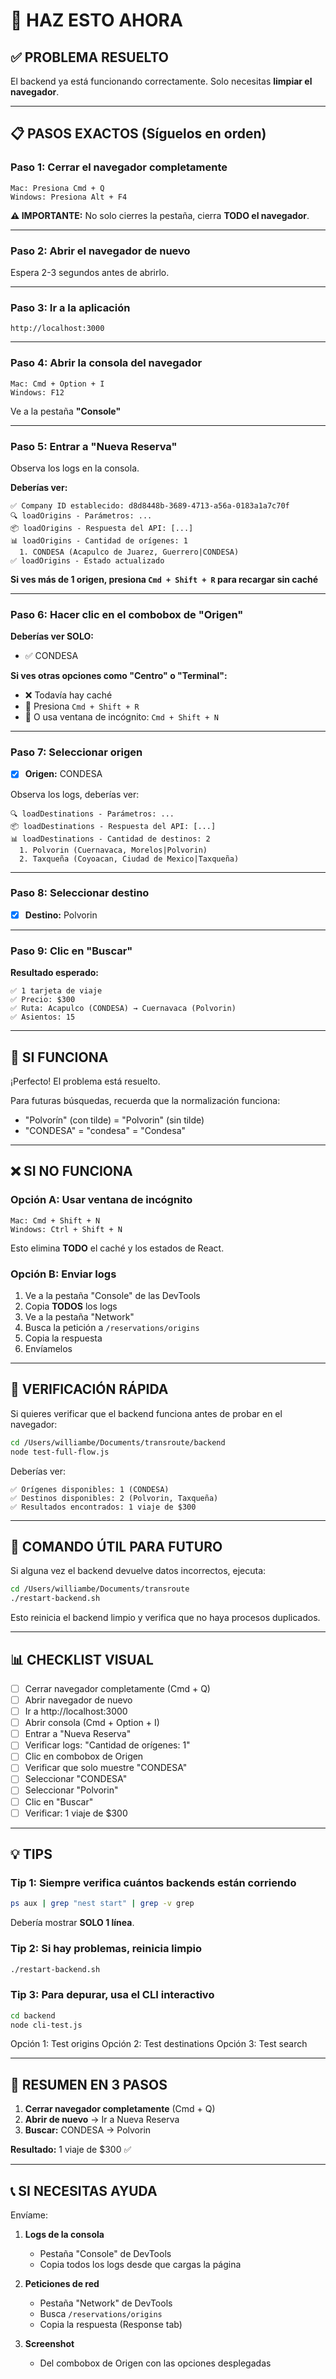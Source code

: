 # 🎯 HAZ ESTO AHORA

## ✅ PROBLEMA RESUELTO

El backend ya está funcionando correctamente. Solo necesitas **limpiar el navegador**.

---

## 📋 PASOS EXACTOS (Síguelos en orden)

### Paso 1: Cerrar el navegador completamente

```
Mac: Presiona Cmd + Q
Windows: Presiona Alt + F4
```

**⚠️ IMPORTANTE:** No solo cierres la pestaña, cierra **TODO el navegador**.

---

### Paso 2: Abrir el navegador de nuevo

Espera 2-3 segundos antes de abrirlo.

---

### Paso 3: Ir a la aplicación

```
http://localhost:3000
```

---

### Paso 4: Abrir la consola del navegador

```
Mac: Cmd + Option + I
Windows: F12
```

Ve a la pestaña **"Console"**

---

### Paso 5: Entrar a "Nueva Reserva"

Observa los logs en la consola.

**Deberías ver:**

```
✅ Company ID establecido: d8d8448b-3689-4713-a56a-0183a1a7c70f
🔍 loadOrigins - Parámetros: ...
📦 loadOrigins - Respuesta del API: [...]
📊 loadOrigins - Cantidad de orígenes: 1
  1. CONDESA (Acapulco de Juarez, Guerrero|CONDESA)
✅ loadOrigins - Estado actualizado
```

**Si ves más de 1 origen, presiona `Cmd + Shift + R` para recargar sin caché**

---

### Paso 6: Hacer clic en el combobox de "Origen"

**Deberías ver SOLO:**
- ✅ CONDESA

**Si ves otras opciones como "Centro" o "Terminal":**
- ❌ Todavía hay caché
- 🔄 Presiona `Cmd + Shift + R`
- 🔄 O usa ventana de incógnito: `Cmd + Shift + N`

---

### Paso 7: Seleccionar origen

- [x] **Origen:** CONDESA

Observa los logs, deberías ver:

```
🔍 loadDestinations - Parámetros: ...
📦 loadDestinations - Respuesta del API: [...]
📊 loadDestinations - Cantidad de destinos: 2
  1. Polvorin (Cuernavaca, Morelos|Polvorin)
  2. Taxqueña (Coyoacan, Ciudad de Mexico|Taxqueña)
```

---

### Paso 8: Seleccionar destino

- [x] **Destino:** Polvorin

---

### Paso 9: Clic en "Buscar"

**Resultado esperado:**

```
✅ 1 tarjeta de viaje
✅ Precio: $300
✅ Ruta: Acapulco (CONDESA) → Cuernavaca (Polvorin)
✅ Asientos: 15
```

---

## 🎉 SI FUNCIONA

¡Perfecto! El problema está resuelto.

Para futuras búsquedas, recuerda que la normalización funciona:
- "Polvorín" (con tilde) = "Polvorin" (sin tilde)
- "CONDESA" = "condesa" = "Condesa"

---

## ❌ SI NO FUNCIONA

### Opción A: Usar ventana de incógnito

```
Mac: Cmd + Shift + N
Windows: Ctrl + Shift + N
```

Esto elimina **TODO** el caché y los estados de React.

### Opción B: Enviar logs

1. Ve a la pestaña "Console" de las DevTools
2. Copia **TODOS** los logs
3. Ve a la pestaña "Network"
4. Busca la petición a `/reservations/origins`
5. Copia la respuesta
6. Envíamelos

---

## 🧪 VERIFICACIÓN RÁPIDA

Si quieres verificar que el backend funciona antes de probar en el navegador:

```bash
cd /Users/williambe/Documents/transroute/backend
node test-full-flow.js
```

Deberías ver:

```
✅ Orígenes disponibles: 1 (CONDESA)
✅ Destinos disponibles: 2 (Polvorin, Taxqueña)
✅ Resultados encontrados: 1 viaje de $300
```

---

## 🚀 COMANDO ÚTIL PARA FUTURO

Si alguna vez el backend devuelve datos incorrectos, ejecuta:

```bash
cd /Users/williambe/Documents/transroute
./restart-backend.sh
```

Esto reinicia el backend limpio y verifica que no haya procesos duplicados.

---

## 📊 CHECKLIST VISUAL

- [ ] Cerrar navegador completamente (Cmd + Q)
- [ ] Abrir navegador de nuevo
- [ ] Ir a http://localhost:3000
- [ ] Abrir consola (Cmd + Option + I)
- [ ] Entrar a "Nueva Reserva"
- [ ] Verificar logs: "Cantidad de orígenes: 1"
- [ ] Clic en combobox de Origen
- [ ] Verificar que solo muestre "CONDESA"
- [ ] Seleccionar "CONDESA"
- [ ] Seleccionar "Polvorin"
- [ ] Clic en "Buscar"
- [ ] Verificar: 1 viaje de $300

---

## 💡 TIPS

### Tip 1: Siempre verifica cuántos backends están corriendo

```bash
ps aux | grep "nest start" | grep -v grep
```

Debería mostrar **SOLO 1 línea**.

### Tip 2: Si hay problemas, reinicia limpio

```bash
./restart-backend.sh
```

### Tip 3: Para depurar, usa el CLI interactivo

```bash
cd backend
node cli-test.js
```

Opción 1: Test origins
Opción 2: Test destinations
Opción 3: Test search

---

## 🎯 RESUMEN EN 3 PASOS

1. **Cerrar navegador completamente** (Cmd + Q)
2. **Abrir de nuevo** → Ir a Nueva Reserva
3. **Buscar:** CONDESA → Polvorin

**Resultado:** 1 viaje de $300 ✅

---

## 📞 SI NECESITAS AYUDA

Envíame:

1. **Logs de la consola**
   - Pestaña "Console" de DevTools
   - Copia todos los logs desde que cargas la página

2. **Peticiones de red**
   - Pestaña "Network" de DevTools
   - Busca `/reservations/origins`
   - Copia la respuesta (Response tab)

3. **Screenshot**
   - Del combobox de Origen con las opciones desplegadas

